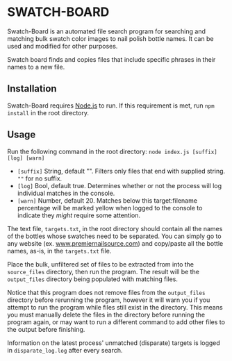 # SWATCH-BOARD

Swatch-Board is an automated file search program for searching and matching bulk swatch color images to nail polish bottle names.
It can be used and modified for other purposes.

Swatch board finds and copies files that include specific phrases in their names to a new file.

## Installation

Swatch-Board requires [Node.js](https://nodejs.org/) to run.
If this requirement is met, run `npm install` in the root directory.

## Usage

Run the following command in the root directory:
`node index.js [suffix] [log] [warn]`

 - `[suffix]` String, default "". Filters only files that end with supplied string. `""` for no suffix.
 - `[log]` Bool, default true. Determines whether or not the process will log individual matches in the console.
 - `[warn]` Number, default 20. Matches below this target:filename percentage will be marked yellow when logged to the console to indicate they *might* require some attention.

The text file, `targets.txt`, in the root directory should contain all the names of the bottles whose swatches need to be separated.
You can simply go to any website (ex. www.premiernailsource.com) and copy/paste all the bottle names, as-is, in the `targets.txt` file.

Place the bulk, unfiltered set of files to be extracted from into the `source_files` directory, then run the program.
The result will be the `output_files` directory being populated with matching files.

Notice that this program does not remove files from the `output_files` directory before rerunning the program,
however it will warn you if you attempt to run the program while files still exist in the directory.
This means you must manually delete the files in the directory before running the program again,
or may want to run a different command to add other files to the output before finishing.

Information on the latest process' unmatched (disparate) targets is logged in `disparate_log.log` after every search.
